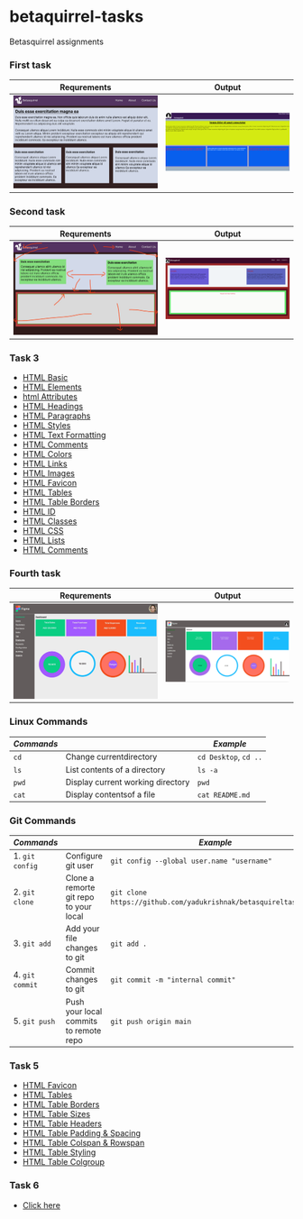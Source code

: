 # betaquirrel-tasks

Betasquirrel assignments

### **First task**

| Requrements                 | Output                       |
| --------------------------- | ---------------------------- |
| ![task 1](images/req-1.jpg) | ![Task 1](images/task-1.png) |

### **Second task**

| Requrements                 | Output                       |
| --------------------------- | ---------------------------- |
| ![task 2](images/req-2.jpg) | ![Task 2](images/task-2.png) |

### **Task 3**

- [HTML Basic](https://www.w3schools.com/html/default.asp)
- [HTML Elements](https://www.w3schools.com/html/html_basic.asp)
- [html Attributes](https://www.w3schools.com/html/html_attributes.asp)
- [HTML Headings](https://www.w3schools.com/html/html_headings.asp)
- [HTML Paragraphs](https://www.w3schools.com/html/html_paragraphs.asp)
- [HTML Styles](https://www.w3schools.com/html/html_styles.asp)
- [HTML Text Formatting](https://www.w3schools.com/html/html_formatting.asp)
- [HTML Comments](https://www.w3schools.com/html/html_comments.asp)
- [HTML Colors](https://www.w3schools.com/html/html_colors.asp)
- [HTML Links](https://www.w3schools.com/html/html_links.asp)
- [HTML Images](https://www.w3schools.com/html/html_images.asp)
- [HTML Favicon](https://www.w3schools.com/html/html_favicon.asp)
- [HTML Tables](https://www.w3schools.com/html/html_tables.asp)
- [HTML Table Borders](https://www.w3schools.com/html/html_table_borders.asp)
- [HTML ID](https://www.w3schools.com/html/html_id.asp)
- [HTML Classes](https://www.w3schools.com/html/html_classes.asp)
- [HTML CSS](https://www.w3schools.com/html/html_css.asp)
- [HTML Lists](https://www.w3schools.com/html/html_lists.asp)
- [HTML Comments](https://www.w3schools.com/html/html_comments.asp)

### **Fourth task**

| Requrements                 | Output                       |
| --------------------------- | ---------------------------- |
| ![task 4](images/req-3.jpg) | ![Task 4](images/task-4.png) |

### **Linux Commands**

| _Commands_ |                                   | _Example_             |
| ---------- | --------------------------------- | --------------------- |
| `cd`       | Change currentdirectory           | `cd Desktop`, `cd ..` |
| `ls`       | List contents of a directory      | `ls -a`               |
| `pwd`      | Display current working directory | `pwd`                 |
| `cat`      | Display contentsof a file         | `cat README.md`       |

### **Git Commands**

| _Commands_      |                                        | _Example_                                                        |
| --------------- | -------------------------------------- | ---------------------------------------------------------------- |
| 1. `git config` | Configure git user                     | `git config --global user.name "username"`                       |
| 2. `git clone`  | Clone a remorte git repo to your local | `git clone https://github.com/yadukrishnak/betasquireltasks.git` |
| 3. `git add`    | Add your file changes to git           | `git add .`                                                      |
| 4. `git commit` | Commit changes to git                  | `git commit -m "internal commit"`                                |
| 5. `git push`   | Push your local commits to remote repo | `git push origin main`                                           |

### Task 5

- [HTML Favicon](https://www.w3schools.com/html/html_favicon.asp)
- [HTML Tables](https://www.w3schools.com/html/html_tables.asp)
- [HTML Table Borders](https://www.w3schools.com/html/html_table_borders.asp)
- [HTML Table Sizes](https://www.w3schools.com/html/html_table_sizes.asp)
- [HTML Table Headers](https://www.w3schools.com/html/html_table_headers.asp)
- [HTML Table Padding & Spacing](https://www.w3schools.com/html/html_table_padding_spacing.asp)
- [HTML Table Colspan & Rowspan](https://www.w3schools.com/html/html_table_colspan_rowspan.asp)
- [HTML Table Styling](https://www.w3schools.com/html/html_table_styling.asp)
- [HTML Table Colgroup](https://www.w3schools.com/html/html_table_colgroup.asp)

### **Task 6**

- [Click here](https://yadukrishnak.github.io/betasquireltasks/)
